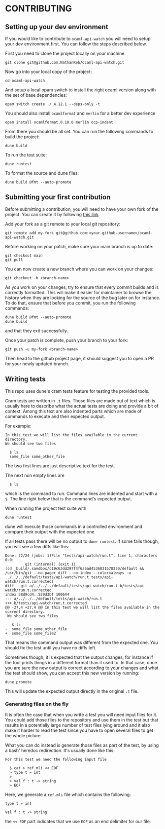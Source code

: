 # CONTRIBUTING

## Setting up your dev environment

If you would like to contribute to `ocaml-api-watch` you will need to setup
your dev environment first. You can follow the steps described below.

First you need to clone the project locally on your machine:
```
git clone git@github.com:NathanReb/ocaml-api-watch.git
```

Now go into your local copy of the project:
```
cd ocaml-api-watch
```

And setup a local opam switch to install the right ocaml version along with the
set of base dependencies:
```
opam switch create ./ 4.12.1 --deps-only -t
```

You should also install `ocamlformat` and `merlin` for a better dev experience
```
opam install ocamlformat.0.18.0 merlin ocp-indent
```

From there you should be all set. You can run the following commands to build
the project:
```
dune build
```

To run the test suite:
```
dune runtest
```

To format the source and dune files:
```
dune build @fmt --auto-promote
```

## Submitting your first contribution

Before submitting a contribution, you will need to have your own fork of the
project. You can create it by following
[this link](https://github.com/NathanReb/ocaml-api-watch/fork).

Add your fork as a git remote to your local git repository:
```
git remote add my-fork git@github.com:<your-github-username>/ocaml-api-watch.git
```

Before working on your patch, make sure your main branch is up to date:
```
git checkout main
git pull
```

You can now create a new branch where you can work on your changes:
```
git checkout -b <branch-name>
```

As you work on your changes, try to ensure that every commit builds and is
correctly formatted. This will make it easier for maintainer to browse the
history when they are looking for the source of the bug later on for instance.
To do that, ensure that before you commit, you run the following commands:
```
dune build @fmt --auto-promote
dune build
```
and that they exit successfully.

Once your patch is complete, push your branch to your fork:
```
git push -u my-fork <branch-name>
```

Then head to the github project page, it should suggest you to open a PR
for your newly updated branch.

## Writing tests

This repo uses dune's cram tests feature for testing the provided tools.

Cram tests are written in `.t` files. Those files are made out of text which
is usually here to describe what the actual tests are doing and provide a bit
of context.
Among this text are also indented parts which are made of commands to execute
and their expected output.

For example:
```
In this test we will list the files available in the current directory.
We should see two files

  $ ls
  some_file some_other_file 
```

The two first lines are just descriptive text for the test.

The next non empty lines are
```
  $ ls
```
which is the command to run. Command lines are indented and start with a `$`.
The line right below that is the command's expected output.

When running the project test suite with
```
dune runtest
```

dune will execute those commands in a controlled environment and compare their
output with the expected one.

If all tests pass there will be no output to `dune runtest`. If some fails
though, you will see a few diffs like this:
```
Done: 22/24 (jobs: 1)File "tests/api-watch/run.t", line 1, characters 0-0:
         git (internal) (exit 1)
(cd _build/.sandbox/c19c63dd297f4f6a5ad4536031b70330/default && /usr/bin/git --no-pager diff --no-index --color=always -u ../../../default/tests/api-watch/run.t tests/api-watch/run.t.corrected)
diff --git a/../../../default/tests/api-watch/run.t b/tests/api-watch/run.t.corrected
index 58d9cd4..520d3bf 100644
--- a/../../../default/tests/api-watch/run.t
+++ b/tests/api-watch/run.t.corrected
@@ -27,4 +27,4 @@ In this test we will list the files available in the current directory.
 We should see two files
 
   $ ls
-  some_file some_other_file 
+  some_file some_file2
```

That means the command output was different from the expected one. You should
fix the test until you have no diffs left.

Sometimes though, it is expected that the output changes, for instance if the
tool prints things in a different format than it used to. In that case, once you
are sure the new output is correct according to your changes and what the test
should show, you can accept this new version by running:
```
dune promote
```

This will update the expected output directly in the original `.t` file.

### Generating files on the fly

It is often the case that when you write a test you will need input files for
it. You could add those files to the repository and use them in the test but
that results in a potentially large number of test files lying around and it
also make it harder to read the test since you have to open several files to get
the whole picture. 

What you can do instead is generate those files as part of the test, by using
a bash' heredoc redirection. It's usually done like this:

```
For this test we need the following input file

  $ cat > ref.mli << EOF
  > type t = int
  > 
  > val f : t -> string
  > EOF  

```

Here, we generate a `ref.mli` file which contains the following:
```
type t = int

val f : t -> string
```

the `<< EOF` part indicates that we use `EOF` as an end delimiter for our file.
